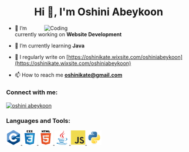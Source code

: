 <h1 align="center">Hi 👋, I'm Oshini Abeykoon</h1>

<img align="right" alt="Coding" width="400" src="https://media0.giphy.com/media/v1.Y2lkPTc5MGI3NjExOWt6c2hxNWZ4YTljcnJ6ZWl5cnJmYXFsOHZ4dTJiZjY3YWVzNWU2bSZlcD12MV9pbnRlcm5hbF9naWZfYnlfaWQmY3Q9Zw/hpXdHPfFI5wTABdDx9/giphy.webp">

- 🔭 I’m currently working on **Website Development**

- 🌱 I’m currently learning **Java**

- 📝 I regularly write on [https://oshinikate.wixsite.com/oshiniabeykoon](https://oshinikate.wixsite.com/oshiniabeykoon)

- 📫 How to reach me **oshinikate@gmail.com**

<h3 align="left">Connect with me:</h3>
<p align="left">
<a href="https://linkedin.com/in/oshini abeykoon" target="blank"><img align="center" src="https://raw.githubusercontent.com/rahuldkjain/github-profile-readme-generator/master/src/images/icons/Social/linked-in-alt.svg" alt="oshini abeykoon" height="30" width="40" /></a>


<h3 align="left">Languages and Tools:</h3>
<p align="left"> <a href="https://www.w3schools.com/cpp/" target="_blank" rel="noreferrer"> <img src="https://raw.githubusercontent.com/devicons/devicon/master/icons/cplusplus/cplusplus-original.svg" alt="cplusplus" width="40" height="40"/> </a> <a href="https://www.w3schools.com/css/" target="_blank" rel="noreferrer"> <img src="https://raw.githubusercontent.com/devicons/devicon/master/icons/css3/css3-original-wordmark.svg" alt="css3" width="40" height="40"/> </a> <a href="https://www.w3.org/html/" target="_blank" rel="noreferrer"> <img src="https://raw.githubusercontent.com/devicons/devicon/master/icons/html5/html5-original-wordmark.svg" alt="html5" width="40" height="40"/> </a> <a href="https://www.java.com" target="_blank" rel="noreferrer"> <img src="https://raw.githubusercontent.com/devicons/devicon/master/icons/java/java-original.svg" alt="java" width="40" height="40"/> </a> <a href="https://developer.mozilla.org/en-US/docs/Web/JavaScript" target="_blank" rel="noreferrer"> <img src="https://raw.githubusercontent.com/devicons/devicon/master/icons/javascript/javascript-original.svg" alt="javascript" width="40" height="40"/> </a> <a href="https://www.python.org" target="_blank" rel="noreferrer"> <img src="https://raw.githubusercontent.com/devicons/devicon/master/icons/python/python-original.svg" alt="python" width="40" height="40"/> </a> </p>
